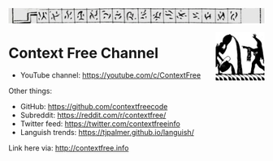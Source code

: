 ![](gulliver.jpg)

<img style="float: right; height: 96px" align="right" height="96" src="apprentice.jpg">

# Context Free Channel

- YouTube channel: https://youtube.com/c/ContextFree

Other things:

- GitHub: https://github.com/contextfreecode
- Subreddit: https://reddit.com/r/contextfree/
- Twitter feed: https://twitter.com/contextfreeinfo
- Languish trends: https://tjpalmer.github.io/languish/

Link here via: http://contextfree.info

